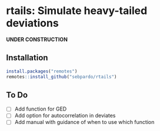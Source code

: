 # rtails: Simulate heavy-tailed deviations

**UNDER CONSTRUCTION**

## Installation

``` r
install.packages("remotes")
remotes::install_github("sebpardo/rtails")
```

## To Do

  - [ ] Add function for GED
  - [ ] Add option for autocorrelation in deviates
  - [ ] Add manual with guidance of when to use which function 
